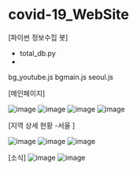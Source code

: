 # covid-19_WebSite

[파이썬 정보수집 봇]
 - total_db.py
 -  
bg_youtube.js
bgmain.js
seoul.js

[메인페이지]

![image](https://user-images.githubusercontent.com/50505445/109693716-58027400-7bcd-11eb-85c9-67a7b9c9c548.png)
![image](https://user-images.githubusercontent.com/50505445/109693764-66509000-7bcd-11eb-8ace-740b01223597.png)
![image](https://user-images.githubusercontent.com/50505445/109693817-72d4e880-7bcd-11eb-857b-2a10021c8197.png)
![image](https://user-images.githubusercontent.com/50505445/109693869-7f594100-7bcd-11eb-8551-e92cbd3171ac.png)

[지역 상세 현황 -서울 ]

![image](https://user-images.githubusercontent.com/50505445/109694070-b891b100-7bcd-11eb-86dd-94c8797d88a3.png)
![image](https://user-images.githubusercontent.com/50505445/109694096-bf202880-7bcd-11eb-9890-eaa5df04b507.png)
![image](https://user-images.githubusercontent.com/50505445/109694142-ce06db00-7bcd-11eb-86d1-d91ff22e8cb1.png)

[소식]
![image](https://user-images.githubusercontent.com/50505445/109695007-c267e400-7bce-11eb-8ce4-16e34e9a34ac.png)
![image](https://user-images.githubusercontent.com/50505445/109695125-e7f4ed80-7bce-11eb-8dda-10339ecf90f6.png)
